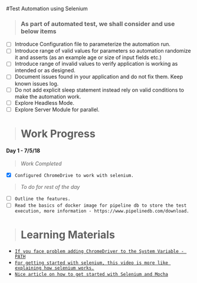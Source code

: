 #Test Automation using Selenium

> ### As part of automated test, we shall consider and use below items
  - [ ] Introduce Configuration file to parameterize the automation run.
  - [ ] Introduce range of valid values for parameters so automation randomize it and asserts (as an example age or size of input fields etc.)
  - [ ] Introduce range of invalid values to verify application is working as intended or as designed.
  - [ ] Document issues found in your application and do not fix them.   Keep known issues log.
  - [ ] Do not add explicit sleep statement instead rely on valid conditions to make the automation work.
  - [ ] Explore Headless Mode.
  - [ ] Explore Server Module for parallel. 
  
> # **Work Progress**

  #### **Day 1 - 7/5/18**
  
  > *Work Completed*
  
  - [x] `Configured ChromeDrive to work with selenium.`
      
  > *To do for rest of the day*
  
  - [ ] `Outline the features.`
  - [ ] `Read the basics of docker image for pipeline db to store the test execution, more information - https://www.pipelinedb.com/download.`
> # Learning Materials
  - [`If you face problem adding ChromeDriver to the System Variable - PATH`](https://www.youtube.com/watch?v=dz59GsdvUF8)
  - [`For getting started with selenium, this video is more like explaining how selenium works.`](https://www.youtube.com/watch?v=X3pTXG9a1oQ)
  - [`Nice article on how to get started with Selenium and Mocha`](https://simpleprogrammer.com/selenium-with-node-js)
  
